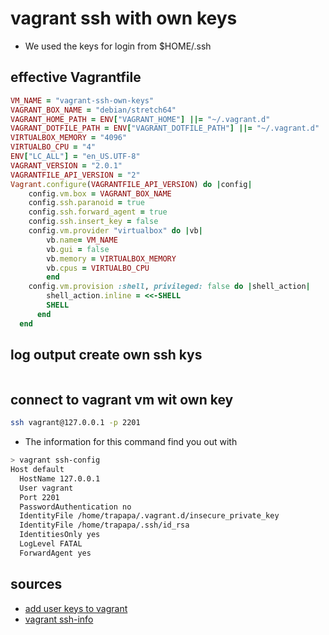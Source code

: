 # vagrant ssh with own keys

- We used the keys for login from $HOME/.ssh

## effective Vagrantfile

```ruby
VM_NAME = "vagrant-ssh-own-keys"
VAGRANT_BOX_NAME = "debian/stretch64"
VAGRANT_HOME_PATH = ENV["VAGRANT_HOME"] ||= "~/.vagrant.d"
VAGRANT_DOTFILE_PATH = ENV["VAGRANT_DOTFILE_PATH"] ||= "~/.vagrant.d"
VIRTUALBOX_MEMORY = "4096"
VIRTUALBO_CPU = "4"
ENV["LC_ALL"] = "en_US.UTF-8"
VAGRANT_VERSION = "2.0.1"
VAGRANTFILE_API_VERSION = "2"
Vagrant.configure(VAGRANTFILE_API_VERSION) do |config|
    config.vm.box = VAGRANT_BOX_NAME
    config.ssh.paranoid = true
    config.ssh.forward_agent = true
    config.ssh.insert_key = false
    config.vm.provider "virtualbox" do |vb|
        vb.name= VM_NAME
        vb.gui = false
        vb.memory = VIRTUALBOX_MEMORY
        vb.cpus = VIRTUALBO_CPU
        end
    config.vm.provision :shell, privileged: false do |shell_action|
        shell_action.inline = <<-SHELL
        SHELL
      end
  end
```

## log output create own ssh kys

```bash

```

## connect to vagrant vm wit own key

```bash
ssh vagrant@127.0.0.1 -p 2201
```

- The information for this command find you out with

```bash
> vagrant ssh-config
Host default
  HostName 127.0.0.1
  User vagrant
  Port 2201
  PasswordAuthentication no
  IdentityFile /home/trapapa/.vagrant.d/insecure_private_key
  IdentityFile /home/trapapa/.ssh/id_rsa
  IdentitiesOnly yes
  LogLevel FATAL
  ForwardAgent yes
```


## sources

- [add user keys to vagrant](https://stackoverflow.com/questions/30075461/how-do-i-add-my-own-public-key-to-vagrant-vm)
- [vagrant ssh-info](https://stackoverflow.com/questions/28471542/cant-ssh-to-vagrant-vms-using-the-insecure-private-key-vagrant-1-7-2)